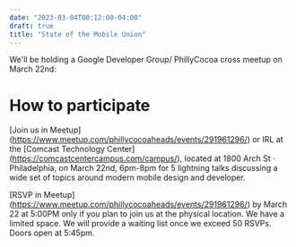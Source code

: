 ```yaml
---
date: "2023-03-04T00:12:00-04:00"
draft: true
title: "State of the Mobile Union"
---
```


We'll be holding a Google Developer Group/ PhillyCocoa cross meetup on March 22nd: 

# How to participate

[Join us in Meetup] (https://www.meetup.com/phillycocoaheads/events/291961296/) or IRL at the [Comcast Technology Center] (https://comcastcentercampus.com/campus/), located at 1800 Arch St · Philadelphia, on March 22nd, 6pm-8pm for 5 lightning talks discussing a wide set of topics around modern mobile design and developer.


[RSVP in Meetup] (https://www.meetup.com/phillycocoaheads/events/291961296/) by March 22 at 5:00PM only if you plan to join us at the physical location. We have a limited space. We will provide a waiting list once we exceed 50 RSVPs. Doors open at 5:45pm.

